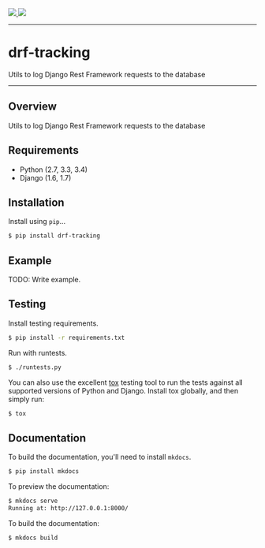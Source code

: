 <div class="badges">
    <a href="http://travis-ci.org/aschn/drf-tracking">
        <img src="https://travis-ci.org/aschn/drf-tracking.svg?branch=master">
    </a>
    <a href="https://pypi.python.org/pypi/drf-tracking">
        <img src="https://pypip.in/version/drf-tracking/badge.svg">
    </a>
</div>

---

# drf-tracking

Utils to log Django Rest Framework requests to the database

---

## Overview

Utils to log Django Rest Framework requests to the database

## Requirements

* Python (2.7, 3.3, 3.4)
* Django (1.6, 1.7)

## Installation

Install using `pip`...

```bash
$ pip install drf-tracking
```

## Example

TODO: Write example.

## Testing

Install testing requirements.

```bash
$ pip install -r requirements.txt
```

Run with runtests.

```bash
$ ./runtests.py
```

You can also use the excellent [tox](http://tox.readthedocs.org/en/latest/) testing tool to run the tests against all supported versions of Python and Django. Install tox globally, and then simply run:

```bash
$ tox
```

## Documentation

To build the documentation, you'll need to install `mkdocs`.

```bash
$ pip install mkdocs
```

To preview the documentation:

```bash
$ mkdocs serve
Running at: http://127.0.0.1:8000/
```

To build the documentation:

```bash
$ mkdocs build
```
